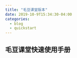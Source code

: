 ```yaml
---
title: "毛豆课堂版本"
date: 2019-10-9T15:34:30-04:00
categories:
  - blog
  - quickstart
---
```


## 毛豆课堂快速使用手册
